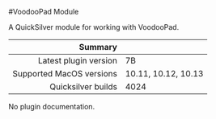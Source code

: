 #VoodooPad Module

A QuickSilver module for working with VoodooPad.

 Summary                  | &nbsp; 
-------------------------:|:--------------------
 Latest plugin version    | 7B
 Supported MacOS versions | 10.11, 10.12, 10.13
 Quicksilver builds       | 4024


No plugin documentation.